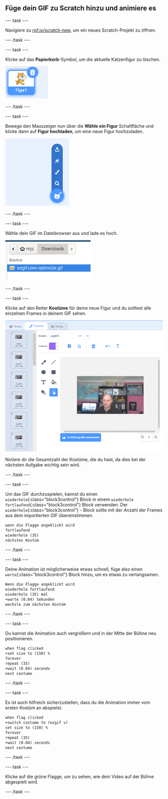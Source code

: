 ## Füge dein GIF zu Scratch hinzu und animiere es

--- task ---

Navigiere zu [rpf.io/scratch-new](https://rpf.io/scratch-new), um ein neues Scratch-Projekt zu öffnen.

--- /task ---

--- task ---

Klicke auf das **Papierkorb**-Symbol, um die aktuelle Katzenfigur zu löschen.

![das Bild zeigt die Katzenfigur mit dem Mülleimersymbol](images/delete-sprite.png)

--- /task ---

--- task ---

Bewege den Mauszeiger nun über die **Wähle ein Figur** Schaltfläche und klicke dann auf **Figur hochladen**, um eine neue Figur hochzuladen.

![das Bild zeigt die Menüoption "Figur auswählen" mit ausgewählten "Figur hochladen"](images/upload-sprite.png)

--- /task ---

--- task ---

Wähle dein GIF im Dateibrowser aus und lade es hoch.

![das Bild zeigt die Auswahl des GIFs im Dateibrowser](images/select-gif.png)

--- /task ---

--- task ---

Klicke auf den Reiter **Kostüme** für deine neue Figur und du solltest alle einzelnen Frames in deinem GIF sehen.

![das Bild zeigt das GIF, das in Scratch in einzelne Kostüme umgewandelt wurde](images/gif-costumes.png)

Notiere dir die Gesamtzahl der Kostüme, die du hast, da dies bei der nächsten Aufgabe wichtig sein wird.

--- /task ---

--- task ---

Um das GIF durchzuspielen, kannst du einen `wiederhole`{:class="block3control"} Block in einem `wiederhole fortlaufend`{:class="block3control"} Block verwenden. Der `wiederhole`{:class="block3control"} - Block sollte mit der Anzahl der Frames aus dem importierten GIF übereinstimmen.

```blocks3
wenn die Flagge angeklickt wird
fortlaufend
wiederhole (35)
nächstes Kostüm
```
--- /task ---

--- task ---

Deine Animation ist möglicherweise etwas schnell, füge also einen `warte`{:class="block3control"} Block hinzu, um es etwas zu verlangsamen.


```blocks3
Wenn die Flagge angeklickt wird
wiederhole fortlaufend 
wiederhole (35) mal
+warte (0.04) Sekunden
wechsle zum nächsten Kostüm
```

--- /task ---

--- task ---

Du kannst die Animation auch vergrößern und in der Mitte der Bühne neu positionieren.

```blocks3
when flag clicked
+set size to (150) %
forever
repeat (35)
+wait (0.04) seconds
next costume
```

--- /task ---

--- task ---

Es ist auch hilfreich sicherzustellen, dass du die Animation immer vom ersten Kostüm an abspielst.

```blocks3
when flag clicked
+switch costume to (ezgif v)
set size to (150) %
forever
repeat (35)
+wait (0.04) seconds
next costume
```

--- /task ---


--- task ---

Klicke auf die grüne Flagge, um zu sehen, wie dein Video auf der Bühne abgespielt wird.

--- /task ---





